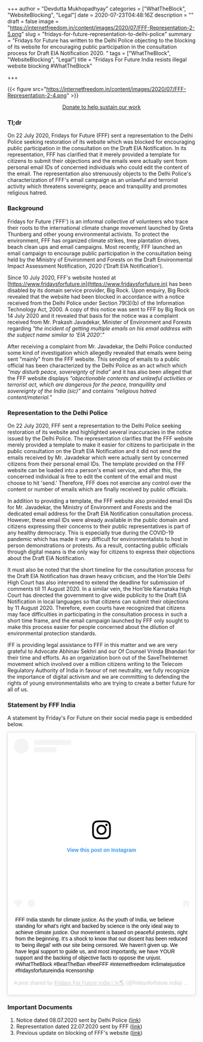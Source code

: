 +++
author = "Devdutta Mukhopadhyay"
categories = ["WhatTheBlock", "WebsiteBlocking", "Legal"]
date = 2020-07-23T04:48:16Z
description = ""
draft = false
image = "https://internetfreedom.in/content/images/2020/07/FFF-Representation-2-5.png"
slug = "fridays-for-future-representation-to-delhi-police"
summary = "Fridays for Future has written to the Delhi Police objecting to the blocking of its website for encouraging public participation in the consultation process for Draft EIA Notification 2020. "
tags = ["WhatTheBlock", "WebsiteBlocking", "Legal"]
title = "Fridays For Future India resists illegal website blocking #WhatTheBlock"

+++


{{< figure src="https://internetfreedom.in/content/images/2020/07/FFF-Representation-2-4.png" >}}

<div style="text-align:center;">
    <a href="https://internetfreedom.in/donate/" class="button">Donate to help sustain our work</a>
</div>

### Tl;dr

On 22 July 2020, Fridays for Future (FFF) sent a representation to the Delhi Police seeking restoration of its website which was blocked for encouraging public participation in the consultation on the Draft EIA Notification. In its representation, FFF has clarified that it merely provided a template for citizens to submit their objections and the emails were actually sent from personal email IDs of concerned individuals who could edit the content of the email. The representation also strenuously objects to the Delhi Police's characterization of FFF's email campaign as an unlawful and terrorist activity which threatens sovereignty, peace and tranquility and promotes religious hatred.

### Background

Fridays for Future ('FFF') is an informal collective of volunteers who trace their roots to the international climate change movement launched by Greta Thunberg and other young environmental activists. To protect the environment, FFF has organized climate strikes, tree plantation drives, beach clean ups and email campaigns. Most recently, FFF launched an email campaign to encourage public participation in the consultation being held by the Ministry of Environment and Forests on the Draft Environmental Impact Assessment Notification, 2020 ('Draft EIA Notification').

Since 10 July 2020, FFF's website hosted at [https://www.fridaysforfuture.in](https://www.fridaysforfuture.in) has been disabled by its domain service provider, Big Rock. Upon enquiry, Big Rock revealed that the website had been blocked in accordance with a notice received from the Delhi Police under Section 79(3)(b) of the Information Technology Act, 2000. A copy of this notice was sent to FFF by Big Rock on 14 July 2020 and it revealed that basis for the notice was a complaint received from Mr. Prakash Javadekar, Minister of Environment and Forests regarding _"the incident of getting multiple emails on his email address with the subject name similar to ‘EIA 2020’."_

After receiving a complaint from Mr. Javadekar, the Delhi Police conducted some kind of investigation which allegedly revealed that emails were being sent "mainly" from the FFF website. This sending of emails to a public official has been characterized by the Delhi Police as an act which which _“may disturb peace, sovereignty of India”_ and it has also been alleged that the FFF website displays _“objectionable contents and unlawful activities or terrorist act, which are dangerous for the peace, tranquillity and sovereignty of the India (sic)”_ and contains _“religious hatred content/material.”_

### Representation to the Delhi Police

On 22 July 2020, FFF sent a representation to the Delhi Police seeking restoration of its website and highlighted several inaccuracies in the notice issued by the Delhi Police. The representation clarifies that the FFF website merely provided a template to make it easier for citizens to participate in the public consultation on the Draft EIA Notification and it did not send the emails received by Mr. Javadekar which were actually sent by concerned citizens from their personal email IDs. The template provided on the FFF website can be loaded into a person's email service, and after this, the concerned individual is free to edit the content of the email and must choose to hit 'send.' Therefore, FFF does not exercise any control over the content or number of emails which are finally received by public officials.

In addition to providing a template, the FFF website also provided email IDs for Mr. Javadekar, the Ministry of Environment and Forests and the dedicated email address for the Draft EIA Notification consultation process. However, these email IDs were already available in the public domain and citizens expressing their concerns to their public representatives is part of any healthy democracy. This is especially true during the COVID-19 pandemic which has made it very difficult for environmentalists to host in person demonstrations or protests. As a result,  contacting public officials through digital means is the only way for citizens to express their objections about the Draft EIA Notification.

It must also be noted that the short timeline for the consultation process for the Draft EIA Notification has drawn heavy criticism, and the Hon'ble Delhi High Court has also intervened to extend the deadline for submission of comments till 11 August 2020. In a similar vein, the Hon'ble Karnataka High Court has directed the government to give wide publicity to the Draft EIA Notification in local languages so that citizens can submit their objections by 11 August 2020. Therefore, even courts have recognized that citizens may face difficulties in participating in the consultation process in such a short time frame, and the email campaign launched by FFF only sought to make this process easier for people concerned about the dilution of environmental protection standards.

IFF is providing legal assistance to FFF in this matter and we are very grateful to Advocate Abhinav Sekhri and our Of Counsel Vrinda Bhandari for their time and efforts. As an organization born out of the SaveTheInternet movement which involved over a million citizens writing to the Telecom Regulatory Authority of India in favour of net neutrality, we fully recognize the importance of digital activism and we are committing to defending the rights of young environmentalists who are trying to create a better future for all of us.

### Statement by FFF India

A statement by Friday's For Future on their social media page is embedded below.

<blockquote class="instagram-media" data-instgrm-captioned data-instgrm-permalink="https://www.instagram.com/p/CC-YnLhneYn/?utm_source=ig_embed&amp;utm_campaign=loading" data-instgrm-version="12" style=" background:#FFF; border:0; border-radius:3px; box-shadow:0 0 1px 0 rgba(0,0,0,0.5),0 1px 10px 0 rgba(0,0,0,0.15); margin: 1px; max-width:658px; min-width:326px; padding:0; width:99.375%; width:-webkit-calc(100% - 2px); width:calc(100% - 2px);"><div style="padding:16px;"> <a href="https://www.instagram.com/p/CC-YnLhneYn/?utm_source=ig_embed&amp;utm_campaign=loading" style=" background:#FFFFFF; line-height:0; padding:0 0; text-align:center; text-decoration:none; width:100%;" target="_blank"> <div style=" display: flex; flex-direction: row; align-items: center;"> <div style="background-color: #F4F4F4; border-radius: 50%; flex-grow: 0; height: 40px; margin-right: 14px; width: 40px;"></div> <div style="display: flex; flex-direction: column; flex-grow: 1; justify-content: center;"> <div style=" background-color: #F4F4F4; border-radius: 4px; flex-grow: 0; height: 14px; margin-bottom: 6px; width: 100px;"></div> <div style=" background-color: #F4F4F4; border-radius: 4px; flex-grow: 0; height: 14px; width: 60px;"></div></div></div><div style="padding: 19% 0;"></div> <div style="display:block; height:50px; margin:0 auto 12px; width:50px;"><svg width="50px" height="50px" viewBox="0 0 60 60" version="1.1" xmlns="https://www.w3.org/2000/svg" xmlns:xlink="https://www.w3.org/1999/xlink"><g stroke="none" stroke-width="1" fill="none" fill-rule="evenodd"><g transform="translate(-511.000000, -20.000000)" fill="#000000"><g><path d="M556.869,30.41 C554.814,30.41 553.148,32.076 553.148,34.131 C553.148,36.186 554.814,37.852 556.869,37.852 C558.924,37.852 560.59,36.186 560.59,34.131 C560.59,32.076 558.924,30.41 556.869,30.41 M541,60.657 C535.114,60.657 530.342,55.887 530.342,50 C530.342,44.114 535.114,39.342 541,39.342 C546.887,39.342 551.658,44.114 551.658,50 C551.658,55.887 546.887,60.657 541,60.657 M541,33.886 C532.1,33.886 524.886,41.1 524.886,50 C524.886,58.899 532.1,66.113 541,66.113 C549.9,66.113 557.115,58.899 557.115,50 C557.115,41.1 549.9,33.886 541,33.886 M565.378,62.101 C565.244,65.022 564.756,66.606 564.346,67.663 C563.803,69.06 563.154,70.057 562.106,71.106 C561.058,72.155 560.06,72.803 558.662,73.347 C557.607,73.757 556.021,74.244 553.102,74.378 C549.944,74.521 548.997,74.552 541,74.552 C533.003,74.552 532.056,74.521 528.898,74.378 C525.979,74.244 524.393,73.757 523.338,73.347 C521.94,72.803 520.942,72.155 519.894,71.106 C518.846,70.057 518.197,69.06 517.654,67.663 C517.244,66.606 516.755,65.022 516.623,62.101 C516.479,58.943 516.448,57.996 516.448,50 C516.448,42.003 516.479,41.056 516.623,37.899 C516.755,34.978 517.244,33.391 517.654,32.338 C518.197,30.938 518.846,29.942 519.894,28.894 C520.942,27.846 521.94,27.196 523.338,26.654 C524.393,26.244 525.979,25.756 528.898,25.623 C532.057,25.479 533.004,25.448 541,25.448 C548.997,25.448 549.943,25.479 553.102,25.623 C556.021,25.756 557.607,26.244 558.662,26.654 C560.06,27.196 561.058,27.846 562.106,28.894 C563.154,29.942 563.803,30.938 564.346,32.338 C564.756,33.391 565.244,34.978 565.378,37.899 C565.522,41.056 565.552,42.003 565.552,50 C565.552,57.996 565.522,58.943 565.378,62.101 M570.82,37.631 C570.674,34.438 570.167,32.258 569.425,30.349 C568.659,28.377 567.633,26.702 565.965,25.035 C564.297,23.368 562.623,22.342 560.652,21.575 C558.743,20.834 556.562,20.326 553.369,20.18 C550.169,20.033 549.148,20 541,20 C532.853,20 531.831,20.033 528.631,20.18 C525.438,20.326 523.257,20.834 521.349,21.575 C519.376,22.342 517.703,23.368 516.035,25.035 C514.368,26.702 513.342,28.377 512.574,30.349 C511.834,32.258 511.326,34.438 511.181,37.631 C511.035,40.831 511,41.851 511,50 C511,58.147 511.035,59.17 511.181,62.369 C511.326,65.562 511.834,67.743 512.574,69.651 C513.342,71.625 514.368,73.296 516.035,74.965 C517.703,76.634 519.376,77.658 521.349,78.425 C523.257,79.167 525.438,79.673 528.631,79.82 C531.831,79.965 532.853,80.001 541,80.001 C549.148,80.001 550.169,79.965 553.369,79.82 C556.562,79.673 558.743,79.167 560.652,78.425 C562.623,77.658 564.297,76.634 565.965,74.965 C567.633,73.296 568.659,71.625 569.425,69.651 C570.167,67.743 570.674,65.562 570.82,62.369 C570.966,59.17 571,58.147 571,50 C571,41.851 570.966,40.831 570.82,37.631"></path></g></g></g></svg></div><div style="padding-top: 8px;"> <div style=" color:#3897f0; font-family:Arial,sans-serif; font-size:14px; font-style:normal; font-weight:550; line-height:18px;"> View this post on Instagram</div></div><div style="padding: 12.5% 0;"></div> <div style="display: flex; flex-direction: row; margin-bottom: 14px; align-items: center;"><div> <div style="background-color: #F4F4F4; border-radius: 50%; height: 12.5px; width: 12.5px; transform: translateX(0px) translateY(7px);"></div> <div style="background-color: #F4F4F4; height: 12.5px; transform: rotate(-45deg) translateX(3px) translateY(1px); width: 12.5px; flex-grow: 0; margin-right: 14px; margin-left: 2px;"></div> <div style="background-color: #F4F4F4; border-radius: 50%; height: 12.5px; width: 12.5px; transform: translateX(9px) translateY(-18px);"></div></div><div style="margin-left: 8px;"> <div style=" background-color: #F4F4F4; border-radius: 50%; flex-grow: 0; height: 20px; width: 20px;"></div> <div style=" width: 0; height: 0; border-top: 2px solid transparent; border-left: 6px solid #f4f4f4; border-bottom: 2px solid transparent; transform: translateX(16px) translateY(-4px) rotate(30deg)"></div></div><div style="margin-left: auto;"> <div style=" width: 0px; border-top: 8px solid #F4F4F4; border-right: 8px solid transparent; transform: translateY(16px);"></div> <div style=" background-color: #F4F4F4; flex-grow: 0; height: 12px; width: 16px; transform: translateY(-4px);"></div> <div style=" width: 0; height: 0; border-top: 8px solid #F4F4F4; border-left: 8px solid transparent; transform: translateY(-4px) translateX(8px);"></div></div></div></a> <p style=" margin:8px 0 0 0; padding:0 4px;"> <a href="https://www.instagram.com/p/CC-YnLhneYn/?utm_source=ig_embed&amp;utm_campaign=loading" style=" color:#000; font-family:Arial,sans-serif; font-size:14px; font-style:normal; font-weight:normal; line-height:17px; text-decoration:none; word-wrap:break-word;" target="_blank">FFF India stands for climate justice.  As the youth of India, we believe standing for what&#39;s right and backed by science is the only ideal way to achieve climate justice.  Our movement is based on peaceful protests, right from the beginning. It&#39;s a shock to know that our dissent has been reduced to &#39;being illegal&#39; with our site being censored.  We haven&#39;t given up. We have legal support to guide us, and most importantly, we have YOUR support and the backing of objective facts to oppose the unjust. #WhatTheBlock #BeatTheBan #freeFFF #internetfreedom #climatejustice #fridaysforfutureindia #censorship</a></p> <p style=" color:#c9c8cd; font-family:Arial,sans-serif; font-size:14px; line-height:17px; margin-bottom:0; margin-top:8px; overflow:hidden; padding:8px 0 7px; text-align:center; text-overflow:ellipsis; white-space:nowrap;">A post shared by <a href="https://www.instagram.com/fridaysforfuture.india/?utm_source=ig_embed&amp;utm_campaign=loading" style=" color:#c9c8cd; font-family:Arial,sans-serif; font-size:14px; font-style:normal; font-weight:normal; line-height:17px;" target="_blank"> Fridays For Future India🇮🇳🌎</a> (@fridaysforfuture.india) on <time style=" font-family:Arial,sans-serif; font-size:14px; line-height:17px;" datetime="2020-07-23T06:36:14+00:00">Jul 22, 2020 at 11:36pm PDT</time></p></div></blockquote>
<script async src="//www.instagram.com/embed.js"></script>

### Important Documents

1. Notice dated 08.07.2020 sent by Delhi Police ([link](https://drive.google.com/file/d/1O4CIzziS-7wJjBoF8J00--4q8A7PbHir/view?usp=sharing))
2. Representation dated 22.07.2020 sent by FFF ([link](https://drive.google.com/file/d/1YiJLIR6tVtarkZHhC-k7DZUzNemPSly_/view?usp=sharing))
3. Previous update on blocking of FFF's website ([link](https://internetfreedom.in/blocking_env_web/))





